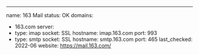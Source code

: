 ---
name: 163 Mail
status: OK
domains:
 - 163.com
server:
- type: imap
  socket: SSL
  hostname: imap.163.com
  port: 993
- type: smtp
  socket: SSL
  hostname: smtp.163.com
  port: 465
last_checked: 2022-06
website: https://mail.163.com/
